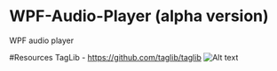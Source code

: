 # WPF-Audio-Player (alpha version)
WPF audio player

#Resources
TagLib - https://github.com/taglib/taglib
![Alt text](http://i.piccy.info/i9/74d2284febceb83f371675b544fd845c/1478875211/243432/1088643/Player.png "Optional title")
